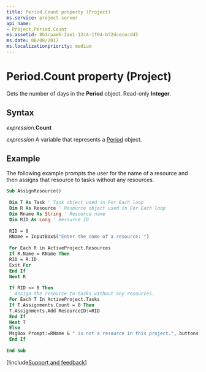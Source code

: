```yaml
---
title: Period.Count property (Project)
ms.service: project-server
api_name:
- Project.Period.Count
ms.assetid: 8b1caae6-2ae1-12c4-1f94-b52dcececd45
ms.date: 06/08/2017
ms.localizationpriority: medium
---
```



# Period.Count property (Project)

Gets the number of days in the **Period** object. Read-only **Integer**.


## Syntax

_expression_.**Count**

_expression_ A variable that represents a [Period](./Project.Period.md) object.


## Example

The following example prompts the user for the name of a resource and then assigns that resource to tasks without any resources.


```vb
Sub AssignResource() 
 
 Dim T As Task ' Task object used in For Each loop 
 Dim R As Resource ' Resource object used in For Each loop 
 Dim Rname As String ' Resource name 
 Dim RID As Long ' Resource ID 
 
 RID = 0 
 RName = InputBox$("Enter the name of a resource: ") 
 
 For Each R in ActiveProject.Resources 
 If R.Name = RName Then 
 RID = R.ID 
 Exit For 
 End If 
 Next R 
 
 If RID <> 0 Then 
 ' Assign the resource to tasks without any resources. 
 For Each T In ActiveProject.Tasks 
 If T.Assignments.Count = 0 Then 
 T.Assignments.Add ResourceID:=RID 
 End If 
 Next T 
 Else 
 MsgBox Prompt:=RName & " is not a resource in this project.", buttons:=vbExclamation 
 End If 
 
End Sub
```

[!include[Support and feedback](~/includes/feedback-boilerplate.md)]
